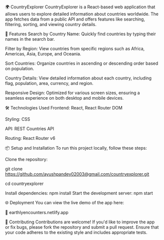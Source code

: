 🌍 CountryExplorer
CountryExplorer is a React-based web application that allows users to explore detailed information about countries worldwide. The app fetches data from a public API and offers features like searching, filtering, sorting, and viewing country details.

🚀 Features
Search by Country Name: Quickly find countries by typing their names in the search bar.

Filter by Region: View countries from specific regions such as Africa, Americas, Asia, Europe, and Oceania.

Sort Countries: Organize countries in ascending or descending order based on population.

Country Details: View detailed information about each country, including flag, population, area, currency, and region.

Responsive Design: Optimized for various screen sizes, ensuring a seamless experience on both desktop and mobile devices.

🛠 Technologies Used
Frontend: React, React Router DOM

Styling: CSS 

API: REST Countries API

Routing: React Router v6

📦 Setup and Installation
To run this project locally, follow these steps:

Clone the repository:

git clone https://github.com/ayushpandey02003@gmail.com/countryexplorer.git

cd countryexplorer

Install dependencies:
npm install
Start the development server:
npm start

🌐 Deployment
You can view the live demo of the app here:

🔗 earthlyencounters.netlify.app


🤝 Contributing
Contributions are welcome! If you'd like to improve the app or fix bugs, please fork the repository and submit a pull request. Ensure that your code adheres to the existing style and includes appropriate tests.

